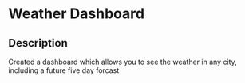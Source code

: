# Weather Dashboard

## Description

Created a dashboard which allows you to see the weather in any city, including a future five day forcast